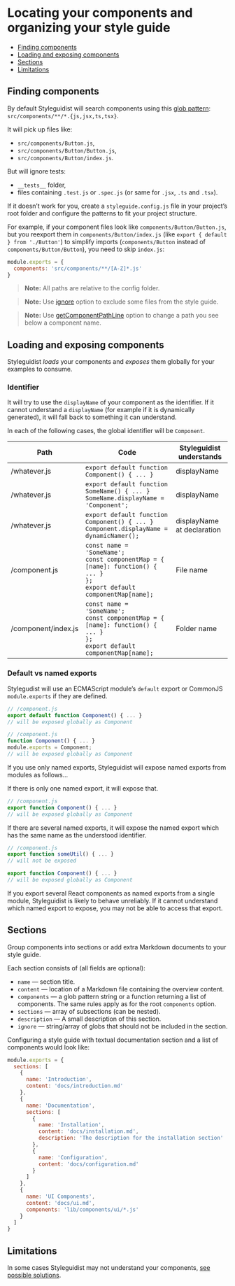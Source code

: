 # Locating your components and organizing your style guide

<!-- To update run: npx markdown-toc --maxdepth 2 -i docs/Components.md -->

<!-- toc -->

* [Finding components](#finding-components)
* [Loading and exposing components](#loading-and-exposing-components)
* [Sections](#sections)
* [Limitations](#limitations)

<!-- tocstop -->

## Finding components

By default Styleguidist will search components using this [glob pattern](https://github.com/isaacs/node-glob#glob-primer): `src/components/**/*.{js,jsx,ts,tsx}`.

It will pick up files like:

* `src/components/Button.js`,
* `src/components/Button/Button.js`,
* `src/components/Button/index.js`.

But will ignore tests:

* `__tests__` folder,
* files containing `.test.js` or `.spec.js` (or same for `.jsx`, `.ts` and `.tsx`).

If it doesn’t work for you, create a `styleguide.config.js` file in your project’s root folder and configure the patterns to fit your project structure.

For example, if your component files look like `components/Button/Button.js`, but you reexport them in `components/Button/index.js` (like `export { default } from './Button'`) to simplify imports (`components/Button` instead of `components/Button/Button`), you need to skip `index.js`:

```javascript
module.exports = {
  components: 'src/components/**/[A-Z]*.js'
}
```

> **Note:** All paths are relative to the config folder.

> **Note:** Use [ignore](Configuration.md#ignore) option to exclude some files from the style guide.

> **Note:** Use [getComponentPathLine](Configuration.md#getcomponentpathline) option to change a path you see below a component name.

## Loading and exposing components

Styleguidist _loads_ your components and _exposes_ them globally for your examples to consume.

### Identifier

It will try to use the `displayName` of your component as the identifier. If it cannot understand a `displayName` (for example if it is dynamically generated), it will fall back to something it can understand.

In each of the following cases, the global identifier will be `Component`.

| Path | Code | Styleguidist understands |
| ---- | ---- | ------------------------ |
| /whatever.js | `export default function Component() { ... }` | displayName |
| /whatever.js | `export default function SomeName() { ... }`<br>`SomeName.displayName = 'Component';` | displayName |
| /whatever.js | `export default function Component() { ... }`<br>`Component.displayName = dynamicNamer();` | displayName at declaration
| /component.js | `const name = 'SomeName';`<br>`const componentMap = {`<br>`[name]: function() { ... }`<br>`};`<br>`export default componentMap[name];` | File name |
| /component/index.js | `const name = 'SomeName';`<br>`const componentMap = {`<br>`[name]: function() { ... }`<br>`};`<br>`export default componentMap[name];` | Folder name |


### Default vs named exports

Stylegudist will use an ECMAScript module’s `default` export or CommonJS `module.exports` if they are defined.

```javascript
// /component.js
export default function Component() { ... }
// will be exposed globally as Component

// /component.js
function Component() { ... }
module.exports = Component;
// will be exposed globally as Component
```

If you use only named exports, Styleguidist will expose named exports from modules as follows...

If there is only one named export, it will expose that.

```javascript
// /component.js
export function Component() { ... }
// will be exposed globally as Component
```

If there are several named exports, it will expose the named export which has the same name as the understood identifier.

```javascript
// /component.js
export function someUtil() { ... }
// will not be exposed

export function Component() { ... }
// will be exposed globally as Component
```

If you export several React components as named exports from a single module, Styleguidist is likely to behave unreliably. If it cannot understand which named export to expose, you may not be able to access that export.

## Sections

Group components into sections or add extra Markdown documents to your style guide.

Each section consists of (all fields are optional):

* `name` — section title.
* `content` — location of a Markdown file containing the overview content.
* `components` — a glob pattern string or a function returning a list of components. The same rules apply as for the root `components` option.
* `sections` — array of subsections (can be nested).
* `description` — A small description of this section.
* `ignore` — string/array of globs that should not be included in the section.

Configuring a style guide with textual documentation section and a list of components would look like:

```javascript
module.exports = {
  sections: [
    {
      name: 'Introduction',
      content: 'docs/introduction.md'
    },
    {
      name: 'Documentation',
      sections: [
        {
          name: 'Installation',
          content: 'docs/installation.md',
          description: 'The description for the installation section'
        },
        {
          name: 'Configuration',
          content: 'docs/configuration.md'
        }
      ]
    },
    {
      name: 'UI Components',
      content: 'docs/ui.md',
      components: 'lib/components/ui/*.js'
    }
  ]
}
```

## Limitations

In some cases Styleguidist may not understand your components, [see possible solutions](Thirdparties.md).
